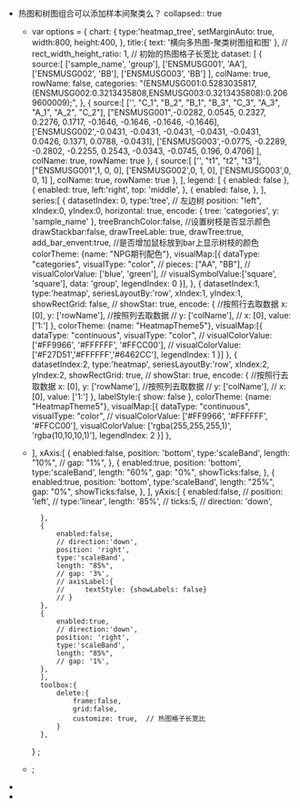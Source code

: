 - 热图和树图组合可以添加样本间聚类么？
  collapsed:: true
	- var options = {
	        chart: {
	            type:'heatmap_tree',
	            setMarginAuto: true,
	            width:800,
	            height:400,
	        },
	        title:{
	            text: '横向多热图-聚类树图组和图'
	        },
	        // rect_width_height_ratio: 1,  // 初始的热图格子长宽比
	        dataset: [
	            {
	                source:[
	                    ['sample_name', 'group'],
	                    ['ENSMUSG001', 'AA'],
	                    ['ENSMUSG002', 'BB'],
	                    ['ENSMUSG003', 'BB']
	                ],
	                colName: true,
	                rowName: false,
	                categories: "(ENSMUSG001:0.5283035817,(ENSMUSG002:0.3213435808,ENSMUSG003:0.3213435808):0.2069600009);",
	            },
	            {
	                source:[
	                    ['', "C_1", "B_2", "B_1", "B_3", "C_3", "A_3", "A_1", "A_2", "C_2"],
	                    ["ENSMUSG001",-0.0282, 0.0545, 0.2327, 0.2276, 0.1717, -0.1646, -0.1646, -0.1646, -0.1646],
	                    ['ENSMUSG002',-0.0431, -0.0431, -0.0431, -0.0431, -0.0431, 0.0426, 0.1371, 0.0788, -0.0431],
	                    ['ENSMUSG003',-0.0775, -0.2289, -0.2802, -0.2255, 0.2543, -0.0343, -0.0745, 0.196, 0.4706]
	                ],
	                colName: true,
	                rowName: true
	            },
	            {
	                source:[
	                    ['', "t1", "t2", "t3"],
	                    ["ENSMUSG001",1, 0, 0],
	                    ['ENSMUSG002',0, 1, 0],
	                    ['ENSMUSG003',0, 0, 1]
	                ],
	                colName: true,
	                rowName: true
	            },
	        ],
	        legend: [
	            {
	                enabled: false
	            },
	            {
	                enabled: true,
	                left:'right',
	                top: 'middle',
	            },
	            {
	                enabled: false,
	            },
	        ],
	        series:[
	            {
	                datasetIndex: 0,
	                type:'tree',   // 左边树
	                position: "left",
	                xIndex:0,
	                yIndex:0,
	                horizontal: true,
	                encode: {
	                    tree: 'categories',
	                    y: 'sample_name'
	                },
	                treeBranchColor:false, //设置树枝是否显示颜色
	                drawStackbar:false,
	                drawTreeLable: true,
	                drawTree:true,
	                add_bar_envent:true, //是否增加鼠标放到bar上显示树枝的颜色
	                colorTheme: {name: "NPG期刊配色"},
	                visualMap:[{
	                    dataType: "categories",
	                    visualType: "color",
	                    // pieces: ["AA", "BB"],
	                    // visualColorValue: ['blue', 'green'],
	                    // visualSymbolValue:['square', 'square'],
	                    data: 'group',
	                    legendIndex: 0
	                }],
	            },
	            {
	                datasetIndex:1,
	                type:'heatmap',
	                seriesLayoutBy:'row',
	                xIndex:1,
	                yIndex:1,
	                showRectGrid: false,
	                // showStar: true,
	                encode: {
	                    //按照行去取数据
	                    x: [0],
	                    y: ['rowName'],
	                    //按照列去取数据
	                    // y: ['colName'],
	                    // x: [0],
	                    value: ['1:']
	                },
	                colorTheme: {name: "HeatmapTheme5"},
	                visualMap:[{
	                    dataType: "continuous",
	                    visualType: "color",
	                    // visualColorValue: ['#FF9966', '#FFFFFF', '#FFCC00'],
	                    // visualColorValue: ['#F27D51','#FFFFFF','#6462CC'],
	                    legendIndex: 1
	                }]
	            },
	            {
	                datasetIndex:2,
	                type:'heatmap',
	                seriesLayoutBy:'row',
	                xIndex:2,
	                yIndex:2,
	                showRectGrid: true,
	                // showStar: true,
	                encode: {
	                    //按照行去取数据
	                    x: [0],
	                    y: ['rowName'],
	                    //按照列去取数据
	                    // y: ['colName'],
	                    // x: [0],
	                    value: ['1:']
	                },
	                labelStyle:{
	                    show: false
	                },
	                colorTheme: {name: "HeatmapTheme5"},
	                visualMap:[{
	                    dataType: "continuous",
	                    visualType: "color",
	                    // visualColorValue: ['#FF9966', '#FFFFFF', '#FFCC00'],
	                    visualColorValue: ['rgba(255,255,255,1)', 'rgba(10,10,10,1)'],
	                    legendIndex: 2
	                }]
	            },
	- ],
	        xAxis:[
	        {
	            enabled:false,
	            position: 'bottom',
	            type:'scaleBand',
	            length: "10%",
	            // gap: "1%",
	        },
	        {
	            enabled:true,
	            position: 'bottom',
	            type:'scaleBand',
	            length: "60%",
	            gap: "0%",
	            showTicks:false,
	        },
	        {
	            enabled:true,
	            position: 'bottom',
	            type:'scaleBand',
	            length: "25%",
	            gap: "0%",
	            showTicks:false,
	        },
	        ],
	        yAxis:[
	        {
	            enabled:false,
	            // position: 'left',
	            // type:'linear',
	            length: '85%',
	            // ticks:5,
	            // direction: 'down',
	        
	        },
	        {
	            enabled:false,
	            // direction:'down',
	            position: 'right',
	            type:'scaleBand',
	            length: "85%",
	            // gap: '3%',
	            // axisLabel:{
	            //     textStyle: {showLabels: false}
	            // }
	        },
	        {
	            enabled:true,
	            // direction:'down',
	            position: 'right',
	            type:'scaleBand',
	            length: "85%",
	            // gap: '1%',
	        },
	        ],
	        toolbox:{
	            delete:{
	                frame:false,
	                grid:false,
	                customize: true,  // 热图格子长宽比
	            }
	        },
	    }
	    ;
	- ;
-
-